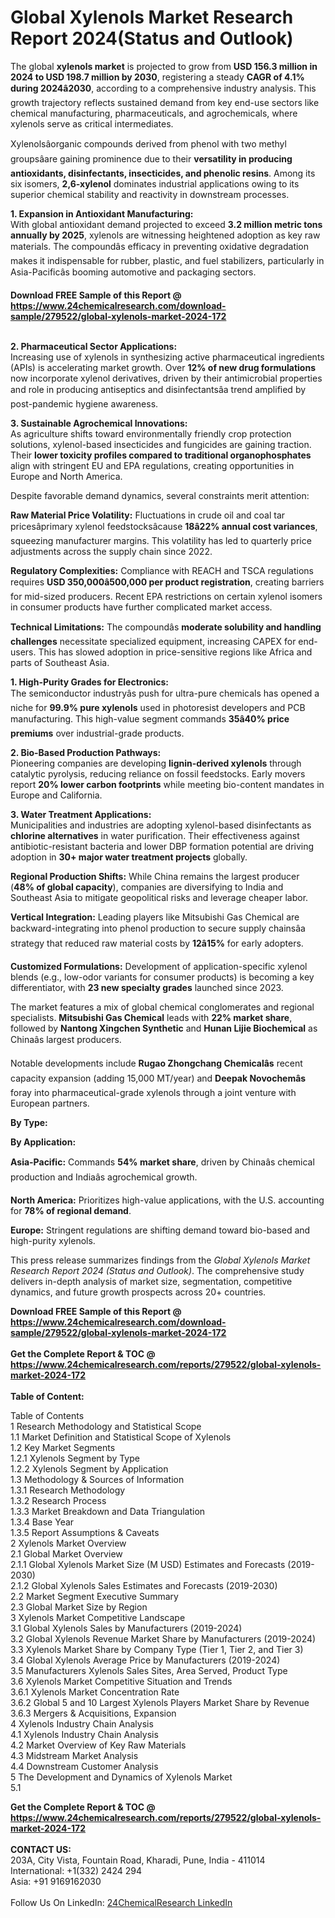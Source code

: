 <h1>Global Xylenols Market Research Report 2024(Status and Outlook)</h1><p>The global <strong>xylenols market</strong> is projected to grow from <strong>USD 156.3 million in 2024 to USD 198.7 million by 2030</strong>, registering a steady <strong>CAGR of 4.1% during 2024â2030</strong>, according to a comprehensive industry analysis. This growth trajectory reflects sustained demand from key end-use sectors like chemical manufacturing, pharmaceuticals, and agrochemicals, where xylenols serve as critical intermediates.</p><p>Xylenolsâorganic compounds derived from phenol with two methyl groupsâare gaining prominence due to their <strong>versatility in producing antioxidants, disinfectants, insecticides, and phenolic resins</strong>. Among its six isomers, <strong>2,6-xylenol</strong> dominates industrial applications owing to its superior chemical stability and reactivity in downstream processes.</p><p><strong>1. Expansion in Antioxidant Manufacturing:</strong><br>
With global antioxidant demand projected to exceed <strong>3.2 million metric tons annually by 2025</strong>, xylenols are witnessing heightened adoption as key raw materials. The compoundâs efficacy in preventing oxidative degradation makes it indispensable for rubber, plastic, and fuel stabilizers, particularly in Asia-Pacificâs booming automotive and packaging sectors.</p><div><b>Download FREE Sample of this Report @ 
            <a href="https://www.24chemicalresearch.com/download-sample/279522/global-xylenols-market-2024-172">
            https://www.24chemicalresearch.com/download-sample/279522/global-xylenols-market-2024-172</a></b></div><br><p><strong>2. Pharmaceutical Sector Applications:</strong><br>
Increasing use of xylenols in synthesizing active pharmaceutical ingredients (APIs) is accelerating market growth. Over <strong>12% of new drug formulations</strong> now incorporate xylenol derivatives, driven by their antimicrobial properties and role in producing antiseptics and disinfectantsâa trend amplified by post-pandemic hygiene awareness.</p><p><strong>3. Sustainable Agrochemical Innovations:</strong><br>
As agriculture shifts toward environmentally friendly crop protection solutions, xylenol-based insecticides and fungicides are gaining traction. Their <strong>lower toxicity profiles compared to traditional organophosphates</strong> align with stringent EU and EPA regulations, creating opportunities in Europe and North America.</p><p>Despite favorable demand dynamics, several constraints merit attention:</p><p><strong>Raw Material Price Volatility:</strong> Fluctuations in crude oil and coal tar pricesâprimary xylenol feedstocksâcause <strong>18â22% annual cost variances</strong>, squeezing manufacturer margins. This volatility has led to quarterly price adjustments across the supply chain since 2022.</p><p><strong>Regulatory Complexities:</strong> Compliance with REACH and TSCA regulations requires <strong>USD 350,000â500,000 per product registration</strong>, creating barriers for mid-sized producers. Recent EPA restrictions on certain xylenol isomers in consumer products have further complicated market access.</p><p><strong>Technical Limitations:</strong> The compoundâs <strong>moderate solubility and handling challenges</strong> necessitate specialized equipment, increasing CAPEX for end-users. This has slowed adoption in price-sensitive regions like Africa and parts of Southeast Asia.</p><p><strong>1. High-Purity Grades for Electronics:</strong><br>
The semiconductor industryâs push for ultra-pure chemicals has opened a niche for <strong>99.9% pure xylenols</strong> used in photoresist developers and PCB manufacturing. This high-value segment commands <strong>35â40% price premiums</strong> over industrial-grade products.</p><p><strong>2. Bio-Based Production Pathways:</strong><br>
Pioneering companies are developing <strong>lignin-derived xylenols</strong> through catalytic pyrolysis, reducing reliance on fossil feedstocks. Early movers report <strong>20% lower carbon footprints</strong> while meeting bio-content mandates in Europe and California.</p><p><strong>3. Water Treatment Applications:</strong><br>
Municipalities and industries are adopting xylenol-based disinfectants as <strong>chlorine alternatives</strong> in water purification. Their effectiveness against antibiotic-resistant bacteria and lower DBP formation potential are driving adoption in <strong>30+ major water treatment projects</strong> globally.</p><p><strong>Regional Production Shifts:</strong> While China remains the largest producer (<strong>48% of global capacity</strong>), companies are diversifying to India and Southeast Asia to mitigate geopolitical risks and leverage cheaper labor.</p><p><strong>Vertical Integration:</strong> Leading players like Mitsubishi Gas Chemical are backward-integrating into phenol production to secure supply chainsâa strategy that reduced raw material costs by <strong>12â15%</strong> for early adopters.</p><p><strong>Customized Formulations:</strong> Development of application-specific xylenol blends (e.g., low-odor variants for consumer products) is becoming a key differentiator, with <strong>23 new specialty grades</strong> launched since 2023.</p><p>The market features a mix of global chemical conglomerates and regional specialists. <strong>Mitsubishi Gas Chemical</strong> leads with <strong>22% market share</strong>, followed by <strong>Nantong Xingchen Synthetic</strong> and <strong>Hunan Lijie Biochemical</strong> as Chinaâs largest producers.</p><p>Notable developments include <strong>Rugao Zhongchang Chemicalâs</strong> recent capacity expansion (adding 15,000 MT/year) and <strong>Deepak Novochemâs</strong> foray into pharmaceutical-grade xylenols through a joint venture with European partners.</p><p><strong>By Type:</strong></p><p><strong>By Application:</strong></p><p><strong>Asia-Pacific:</strong> Commands <strong>54% market share</strong>, driven by Chinaâs chemical production and Indiaâs agrochemical growth.</p><p><strong>North America:</strong> Prioritizes high-value applications, with the U.S. accounting for <strong>78% of regional demand</strong>.</p><p><strong>Europe:</strong> Stringent regulations are shifting demand toward bio-based and high-purity xylenols.</p><p>This press release summarizes findings from the <em>Global Xylenols Market Research Report 2024 (Status and Outlook)</em>. The comprehensive study delivers in-depth analysis of market size, segmentation, competitive dynamics, and future growth prospects across 20+ countries.</p><div><b>Download FREE Sample of this Report @ 
            <a href="https://www.24chemicalresearch.com/download-sample/279522/global-xylenols-market-2024-172">
            https://www.24chemicalresearch.com/download-sample/279522/global-xylenols-market-2024-172</a></b></div><br><div><b>Get the Complete Report & TOC @ 
            <a href="https://www.24chemicalresearch.com/reports/279522/global-xylenols-market-2024-172">
            https://www.24chemicalresearch.com/reports/279522/global-xylenols-market-2024-172</a></b></div><br>
            <b>Table of Content:</b><p>Table of Contents<br />
 1 Research Methodology and Statistical Scope<br />
 1.1 Market Definition and Statistical Scope of Xylenols<br />
 1.2 Key Market Segments<br />
 1.2.1 Xylenols Segment by Type<br />
 1.2.2 Xylenols Segment by Application<br />
 1.3 Methodology & Sources of Information<br />
 1.3.1 Research Methodology<br />
 1.3.2 Research Process<br />
 1.3.3 Market Breakdown and Data Triangulation<br />
 1.3.4 Base Year<br />
 1.3.5 Report Assumptions & Caveats<br />
 2 Xylenols Market Overview<br />
 2.1 Global Market Overview<br />
 2.1.1 Global Xylenols Market Size (M USD) Estimates and Forecasts (2019-2030)<br />
 2.1.2 Global Xylenols Sales Estimates and Forecasts (2019-2030)<br />
 2.2 Market Segment Executive Summary<br />
 2.3 Global Market Size by Region<br />
 3 Xylenols Market Competitive Landscape<br />
 3.1 Global Xylenols Sales by Manufacturers (2019-2024)<br />
 3.2 Global Xylenols Revenue Market Share by Manufacturers (2019-2024)<br />
 3.3 Xylenols Market Share by Company Type (Tier 1, Tier 2, and Tier 3)<br />
 3.4 Global Xylenols Average Price by Manufacturers (2019-2024)<br />
 3.5 Manufacturers Xylenols Sales Sites, Area Served, Product Type<br />
 3.6 Xylenols Market Competitive Situation and Trends<br />
 3.6.1 Xylenols Market Concentration Rate<br />
 3.6.2 Global 5 and 10 Largest Xylenols Players Market Share by Revenue<br />
 3.6.3 Mergers & Acquisitions, Expansion<br />
 4 Xylenols Industry Chain Analysis<br />
 4.1 Xylenols Industry Chain Analysis<br />
 4.2 Market Overview of Key Raw Materials<br />
 4.3 Midstream Market Analysis<br />
 4.4 Downstream Customer Analysis<br />
 5 The Development and Dynamics of Xylenols Market <br />
 5.1</p><div><b>Get the Complete Report & TOC @ 
            <a href="https://www.24chemicalresearch.com/reports/279522/global-xylenols-market-2024-172">
            https://www.24chemicalresearch.com/reports/279522/global-xylenols-market-2024-172</a></b></div><br><b>CONTACT US:</b><br>
            203A, City Vista, Fountain Road, Kharadi, Pune, India - 411014<br>
            International: +1(332) 2424 294<br>
            Asia: +91 9169162030 <br><br>
            Follow Us On LinkedIn: <a href="https://www.linkedin.com/company/24chemicalresearch/">24ChemicalResearch LinkedIn</a>